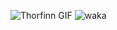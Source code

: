 ![Thorfinn GIF](https://github.com/quk1se/quk1se/blob/main/gitread/thorfinn.gif)
![waka](https://wakatime.com/share/@moseeeu/39a62e39-4b38-4dbe-9bc6-46759ecb1503.svg)
